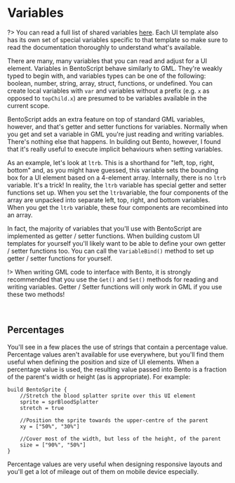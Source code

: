 # Variables

?> You can read a full list of shared variables [here](Shared-Variables). Each UI template also has its own set of special variables specific to that template so make sure to read the documentation thoroughly to understand what's available.

There are many, many variables that you can read and adjust for a UI element. Variables in BentoScript behave similarly to GML. They're weakly typed to begin with, and variables types can be one of the following: boolean, number, string, array, struct, functions, or undefined. You can create local variables with `var` and variables without a prefix (e.g. `x` as opposed to `topChild.x`) are presumed to be variables available in the current scope.

BentoScript adds an extra feature on top of standard GML variables, however, and that's getter and setter functions for variables. Normally when you get and set a variable in GML you're just reading and writing variables. There's nothing else that happens. In building out Bento, however, I found that it's really useful to execute implicit behaviours when setting variables.

As an example, let's look at `ltrb`. This is a shorthand for "left, top, right, bottom" and, as you might have guessed, this variable sets the bounding box for a UI element based on a 4-element array. Internally, there is no `ltrb` variable. It's a trick! In reality, the `ltrb` variable has special getter and setter functions set up. When you set the `ltrb`variable, the four components of the array are unpacked into separate left, top, right, and bottom variables. When you get the `ltrb` variable, these four components are recombined into an array.

In fact, the majority of variables that you'll use with BentoScript are implemented as getter / setter functions. When building custom UI templates for yourself you'll likely want to be able to define your own getter / setter functions too. You can call the `VariableBind()` method to set up getter / setter functions for yourself.

!> When writing GML code to interface with Bento, it is strongly recommended that you use the `Get()` and `Set()` methods for reading and writing variables. Getter / Setter functions will only work in GML if you use these two methods!

&nbsp;

## Percentages

You'll see in a few places the use of strings that contain a percentage value. Percentage values aren't available for use everywhere, but you'll find them useful when defining the position and size of UI elements. When a percentage value is used, the resulting value passed into Bento is a fraction of the parent's width or height (as is appropriate). For example:

```
build BentoSprite {
	//Stretch the blood splatter sprite over this UI element
	sprite = sprBloodSplatter
	stretch = true

	//Position the sprite towards the upper-centre of the parent
	xy = ["50%", "30%"]

	//Cover most of the width, but less of the height, of the parent
	size = ["90%", "50%"]
}
```

Percentage values are very useful when designing responsive layouts and you'll get a lot of mileage out of them on mobile device especially.